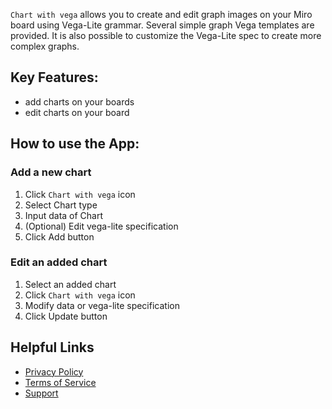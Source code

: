 
`Chart with vega` allows you to create and edit graph images on your Miro board using Vega-Lite grammar.
Several simple graph Vega templates are provided. It is also possible to customize the Vega-Lite spec to create more complex graphs.

## Key Features:

- add charts on your boards
- edit charts on your board

## How to use the App:

### Add a new chart

1. Click `Chart with vega` icon
1. Select Chart type
1. Input data of Chart
1. (Optional) Edit vega-lite specification
1. Click Add button

### Edit an added chart

1. Select an added chart
1. Click `Chart with vega` icon
1. Modify data or vega-lite specification
1. Click Update button


## Helpful Links

* [Privacy Policy](https://github.com/ihgs/chart_with_vega_docs/blob/main/PRIVACY_POLICY.md)
* [Terms of Service](https://github.com/ihgs/chart_with_vega_docs/blob/main/TERMS_OF_SERVICE.md)
* [Support](https://github.com/ihgs/chart_with_vega_docs/issues)